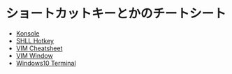 # ショートカットキーとかのチートシート

- [Konsole]()
- [SHLL Hotkey]()
- [VIM Cheatsheet](https://github.com/tomato-tom/cheatsheet/blob/main/vim_cheatsheet.md)
- [VIM Window](https://github.com/tomato-tom/cheatsheet/blob/main/vim_window.md)
- [Windows10 Terminal](https://github.com/tomato-tom/cheatsheet/blob/main/win_terminal_hotkey.md)

